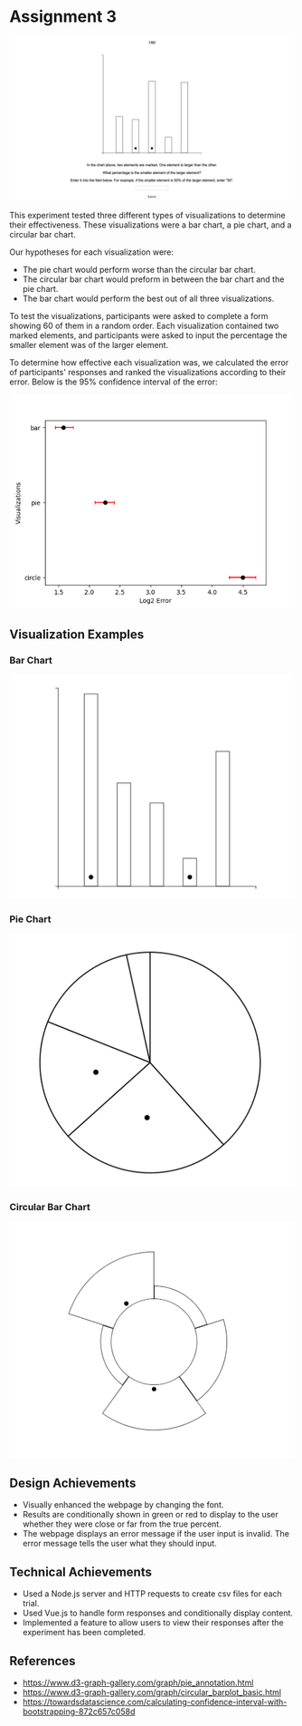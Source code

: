 # Assignment 3

![screenshot](img/screenshot.png)

This experiment tested three different types of visualizations to determine their effectiveness. These visualizations were a bar chart, a pie chart, and a circular bar chart.

Our hypotheses for each visualization were:
* The pie chart would perform worse than the circular bar chart.
* The circular bar chart would preform in between the bar chart and the pie chart. 
* The bar chart would perform the best out of all three visualizations.

To test the visualizations, participants were asked to complete a form showing 60 of them in a random order. Each visualization contained two marked elements, and participants were asked to input the percentage the smaller element was of the larger element.

To determine how effective each visualization was, we calculated the error of participants' responses and ranked the visualizations according to their error. Below is the 95% confidence interval of the error:

![confidence interval](img/Results.png)

## Visualization Examples

### Bar Chart
![bar chart](img/bar_chart.png)

### Pie Chart
![pie chart](img/pie_chart.png)

### Circular Bar Chart
![circle chart](img/circle_chart.png)


## Design Achievements
* Visually enhanced the webpage by changing the font.
* Results are conditionally shown in green or red to display to the user whether they were close or far from the true percent.
* The webpage displays an error message if the user input is invalid. The error message tells the user what they should input.

## Technical Achievements
* Used a Node.js server and HTTP requests to create csv files for each trial.
* Used Vue.js to handle form responses and conditionally display content.
* Implemented a feature to allow users to view their responses after the experiment has been completed.

## References
* https://www.d3-graph-gallery.com/graph/pie_annotation.html
* https://www.d3-graph-gallery.com/graph/circular_barplot_basic.html
* https://towardsdatascience.com/calculating-confidence-interval-with-bootstrapping-872c657c058d